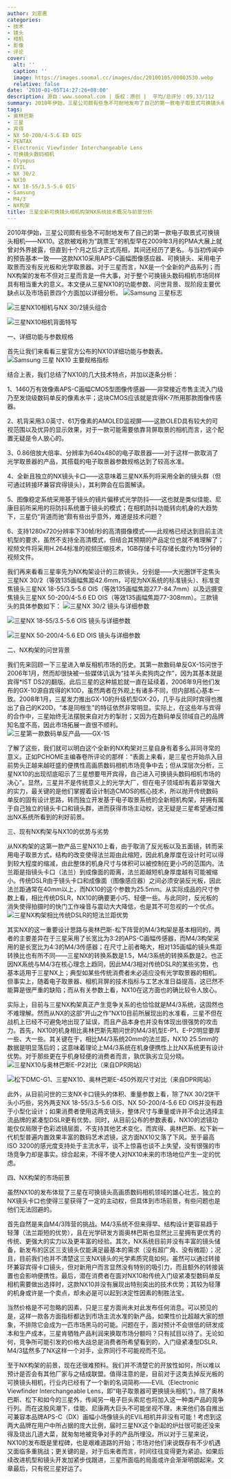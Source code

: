 ```yaml
---
author: 刘恩惠
categories:
- 技术
- 镜头
- 相机
- 影像
- 评论
cover:
  alt: ''
  caption: ''
  image: https://images.soomal.cc/images/doc/20100105/00003530.webp
  relative: false
date: '2010-01-05T14:27:26+08:00'
description: 源自：www.soomal.com | 版权：原创 |  平均/总评分：09.33/112
summary: 2010年伊始，三星公司颇有些急不可耐地发布了自己的第一款电子取景式可换镜头相机――NX10。这款被戏称为“跳票王”的机型早在2009年3月的PMA大展上就曾对外界披露，但直到十个月之后才正式亮相，其间还经历了更名。与当初传闻中的预告基本一致――这款NX10采用APS-C画幅图像感应器、可换镜头、采用电子取景而没有反光板和光学取景器……
tags:
- 奥林巴斯
- 三星
- 宾得
- NX 50-200/4-5.6 ED OIS
- PENTAX
- Electronic Viewfinder Interchangeable Lens
- 可换镜头数码相机
- Olympus
- EVIL
- NX 30/2
- NX10
- NX 18-55/3.5-5.6 OIS
- Samsung
- M4/3
- NX构架
title: 三星全新可换镜头相机构架NX系统技术概况与前景分析
---
```


2010年伊始，三星公司颇有些急不可耐地发布了自己的第一款电子取景式可换镜头相机――NX10。这款被戏称为“跳票王”的机型早在2009年3月的PMA大展上就曾对外界披露，但直到十个月之后才正式亮相，其间还经历了更名。与当初传闻中的预告基本一致――这款NX10采用APS-C画幅图像感应器、可换镜头、采用电子取景而没有反光板和光学取景器。对于三星而言，NX是一个全新的产品系列；而NX构架的发布不但对三星而言是一件大事，对于整个可换镜头数码相机市场同样具有相当重大的意义。本文便从三星NX10的功能参数、问世背景、现阶段主要优缺点以及市场前景四个方面加以详细分析。
![Samsung 三星标志](https://images.soomal.cc/images/doc/20090417/00001043.webp)




![三星NX10相机与NX 30/2镜头组合](https://images.soomal.cc/images/doc/20100105/00003530.webp)




![三星NX10相机背面特写](https://images.soomal.cc/images/doc/20100105/00003531.webp)





一、详细功能与参数规格

首先让我们来看看三星官方公布的NX10详细功能与参数表。
![Samsung 三星 NX10 主要规格指标](https://images.soomal.cc/images/doc/20100105/00003533.webp)





结合上表，我们总结了NX10的几大技术特点，并加以逐条分析：

1、1460万有效像素APS-C画幅CMOS型图像传感器――非常接近市售主流入门级乃至发烧级数码单反的像素水平；这块CMOS应该就是宾得K-7所用那款图像传感器。

2、机背采用3.0英寸、61万像素的AMOLED监视屏――这款OLED具有较大的可视范围以及优异的显示效果，对于一款可能需要依靠背屏取景的相机而言，这个配置无疑是令人放心的。

3、0.86倍放大倍率、分辨率为640x480的电子取景器――对于这样一款取消了光学取景器的产品，其搭载的电子取景器参数规格达到了较高水准。

4、全新且独立的NX镜头卡口――这意味着三星NX系列将采用全新的镜头群（但可通过转接环兼容宾得镜头），其利弊会在后面解读。

5、图像稳定系统采用基于镜头的镜片偏移式光学防抖――这也就是类似佳能、尼康目前所采用的将防抖系统置于镜头的模式；在相机防抖功能转向机身的大趋势下，三星仍“背道而驰”颇有些出乎意外，难道是技术问题？

6、支持1280x720分辨率下30帧/秒的高清摄像模式――此规格已经达到目前主流机型的要求，虽然不支持全高清模式，但结合其预期的产品定位也就不难理解了；视频文件将采用H.264标准的视频压缩技术，1GB存储卡可存储长度约为15分钟的视频文件。

我们再来看看三星率先为NX构架设计的三款镜头，分别是――大光圈饼干定焦头三星NX 30/2（等效135画幅焦距42.6mm，可视为NX系统的标准镜头）、标准变焦镜头三星NX 18-55/3.5-5.6 OIS（等效135画幅焦距27.7-84.7mm）以及远摄变焦镜头三星NX 50-200/4-5.6 ED OIS（等效135画幅焦距77-308mm）。三款镜头的具体参数如下：
![三星NX 30/2 镜头与详细参数](https://images.soomal.cc/images/doc/20100105/00003528.webp)




![三星NX 18-55/3.5-5.6 OIS 镜头与详细参数](https://images.soomal.cc/images/doc/20100105/00003527.webp)




![三星NX 50-200/4-5.6 ED OIS 镜头与详细参数](https://images.soomal.cc/images/doc/20100105/00003529.webp)





二、NX构架的问世背景

我们先来回顾一下三星进入单反相机市场的历史。其第一款数码单反GX-1S问世于2006年1月，然而却很快被一些媒体讥讽为“挂羊头卖狗肉之作”，因为其基本就是宾得*IST DS2的翻版。此后三星的这种尴尬就一直在延续着，2006年9月他们发布的GX-10源自宾得的K10D，虽然两者在外观上有诸多不同，但内部核心基本一致。2008年1月，三星发力推出GX-10的升级机型GX-20，几乎与此同时宾得也推出了自己的K20D，“本是同根生”的特征依然非常明显。实际上，在这些年与宾得的合作中，三星始终无法摆脱来自对方的掣肘；又因为在数码单反领域自己的品牌知名度不高，因此市场拓展一直很不顺利。
![三星第一款数码单反产品――GX-1S](https://images.soomal.cc/images/doc/20100105/00003534.webp)





了解了这些，我们就可以明白这个全新的NX构架对三星自身有着多么非同寻常的意义。正如PCHOME主编春卷所评论的那样：“表面上来看，是三星也开始杀入目前势头正越来越旺盛的便携性高画质数码相机市场竞争中去；但从深层次分析，三星NX10的出现彻底昭示了三星想要甩开宾得，自己进入可换镜头数码相机市场的决心”。显然，三星并不是传统意义上的光学大厂，但在电子领域却有着非常强大的实力，最关键的是他们掌握着设计制造CMOS的核心技术，所以抛开传统数码单反的固有设计思路，转而独立开发基于电子取景系统的全新相机构架，并拥有属于自己独立的镜头卡口和镜头群，进而获得市场主动权，这无疑是三星希望通过推出NX系统所看到的利好前景。

三、现有NX构架与NX10的优势与劣势

从NX构架的这第一款产品三星NX10上看，由于取消了反光板以及五面镜，转而采用电子取景方式，结构的改变使得法兰距由此缩短，因此机身厚度在设计时可以得到较大程度的缩减，由此整体的机身尺寸与体积可以被控制在更小巧的范围内。法兰距是指镜头卡口（法兰）到成像面的距离，法兰距越短机身厚度越有可能被缩小。传统DSLR由于镜头卡口和成像面（图像感应器）之间必须安装反光板，因此法兰距通常在40mm以上，而NX10的这个参数为25.5mm。从实际成品的尺寸参数上看，相比传统DSLR，NX10的确要更小巧、轻便一些。与此同时，反光板的消失使得拍摄时的快门工作噪音与震动大大降低，也是其不可忽视的一个优点。
![三星NX构架相比传统DSLR的短法兰距优势](https://images.soomal.cc/images/doc/20100105/00003535.webp)





其实NX的这一重要设计思路与奥林巴斯-松下阵营的M4/3构架是基本相同的，两者的主要差异在于三星采用了长宽比为3:2的APS-C画幅传感器，而M4/3构架采用的是长宽比为4:3的M4/3传感器；在尺寸上前者略大，相对135画幅的镜头焦距转换比也有所不同――三星NX的转换系数是1.5，M4/3系统的转换系数是2。也正因NX系统与M4/3在核心理念上趋同，因此M4/3相对传统DSLR的某些劣势，也基本适用于三星NX上；典型如某些传统消费者未必适应没有光学取景器的相机。但事实上，随着电子取景器、相机背屏的技术指标与工艺水准日益提高，这已然不能算是很严重的缺陷；而从有关参数上看，NX10在这方面也的确比较令人放心。

实际上，目前与三星NX构架真正产生竞争关系的也恰恰就是M4/3系统，这固然也不难理解。然而从NX的这部“开山之作”NX10目前所展现出的水准看，三星不但在战机上已经不可避免地出现了延误，而且产品本身也并没有体现出很强势的攻击力。首先，NX10的机身相比奥林巴斯先期问世的M4/3机型E-P1、E-P2明显要厚一些、大一些。其关键在于，相比M4/3系统20mm的法兰距，NX10 25.5mm的数据是明显落后的；这意味着理论上M4/3系统在机身便携性上比NX系统更有设计优势。对于那些更在乎机身轻便的消费者而言，孰优孰劣立见分晓。
![三星NX10与奥林巴斯E-P2对比（来自DPR网站）](https://images.soomal.cc/images/doc/20100105/00003532.webp)




![松下DMC-G1、三星NX10、奥林巴斯E-450外观尺寸对比（来自DPR网站）](https://images.soomal.cc/images/doc/20100105/00003536.webp)





此外，从目前问世的三支NX卡口镜头的体积、重量参数上看，除了NX 30/2饼干头小巧些，另外两支NX 18-55/3.5-5.6 OIS、NX 50-200/4-5.6 ED OIS并没有趋于小型化设计；如果消费者使用这两支镜头，整体尺寸与重量或许并不会比选择主流品牌的紧凑型DSLR更有优势。同时，从目前公布的参数表看，NX10的滤镜功能仅仅局限于色彩滤镜层面，不支持其他艺术变化，而宾得、奥林巴斯、松下新一代机型普遍内置效果丰富的数码艺术滤镜，这方面NX10又落了下风。至于最高ISO 3200的感光度支持处于主流水平，谈不上惊喜也谈不上失望，没有很强的市场竞争力却是事实。综合起来，不得不使人对NX10未来的市场地位产生一定的忧虑。

四、NX构架的市场前景

虽然NX10的发布体现了三星在可换镜头高画质数码相机领域的雄心壮志，独立的NX镜头卡口也使得三星获得了一定的主动权，但具体到市场前景，有些问题也是他们无法回避的。

首先自然是来自M4/3阵营的挑战。M4/3系统不但来得早、结构设计更容易趋于轻薄（法兰距短的优势），且在光学研发方面奥林巴斯也显然比三星拥有更优秀的传统、更强大的实力以及更丰富的经验。其次，NX系统目前并没有丰富的镜头储备，新发布的区区三支镜头仅能满足最基本的需求（没有超广角、没有微距）；况且，目前我们也并不清楚这三支NX镜头的光学素质究竟如何。虽然可以通过转接环兼容宾得卡口镜头，但对新用户而言显然没有特别的吸引力，而且额外的转接装置也会影响便携性。最后，潜在消费者在面对NX10和传统入门级紧凑型数码单反相机需要做出选择时，这款NX10并没有展现出特别突出的技术优势；其较为轻薄的机身或许是一个卖点，却未必是可以起到决定性因素的制胜法宝。

当然价格是不可忽略的因素，只是三星方面尚未对此发布任何消息。可以预见的是，这样一款各方面指标都达到市场主流水准的新产品，如果性价比超越大家的想象，不排除它会成为一匹市场黑马的可能。问题在于，面对预计不会很低的研发成本和生产成本，三星肯牺牲产品利润来换取市场分额吗？只有拭目以待了。无论如何，竞争所可能引发的价格大战总是消费者所希望看到的，入门级紧凑型DSLR、M4/3猛然多了NX这样一个对手，业界同行不可能视而不见。

至于NX构架的前景，现在还很难预料。我们并不清楚它的开放性如何，所以难以预计是否会有其他厂家与之结成联盟。值得注意的是，目前对于这类去掉反光板的可换镜头相机，行业内已经有了一个新的名词简称――EVIL（Electronic Viewfinder Interchangeable Lens，即“电子取景器可更换镜头相机”）。除了奥林巴斯、松下和如今的三星外，传闻另一电子巨头索尼也将加入这一种类产品的竞争行列。而在这股风潮下，佳能、尼康两大巨头不可能坐视不理，未来他们各自推出可兼容本品牌APS-C（DX）画幅小场像镜头的EVIL相机并非没有可能！考虑到这两大品牌在用户中所占据的庞大比例，届时三星NX这个新起的炉灶很可能还没来得及烧出几道大菜，就匆匆地被竞争对手的产品所埋没。所以对于三星来说，NX10的发布既是里程碑，也是艰难道路的开始；市场对他们来说既存有不少机遇又面临多重挑战；更关键的是，对于后来者而言，时间往往变得更为紧迫。如果后续改进机型和镜头开发加紧步伐跟进，三星所面临的局面或许会渐渐明朗起来。文章最后，只有祝三星好运了。